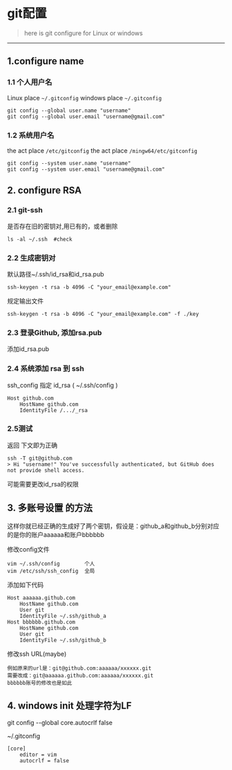 # git配置

> here is git configure for Linux or windows

---

## 1.configure name

### 1.1 个人用户名

Linux place  ` ~/.gitconfig `
windows place  ` ~/.gitconfig `

    git config --global user.name "username"
    git config --global user.email "username@gmail.com"


### 1.2 系统用户名

the act place  ` /etc/gitconfig `
the act place  ` /mingw64/etc/gitconfig `

    git config --system user.name "username"
    git config --system user.email "username@gmail.com"



## 2. configure RSA

### 2.1 git-ssh

是否存在旧的密钥对,用已有的，或者删除

    ls -al ~/.ssh  #check

### 2.2 生成密钥对

默认路径~/.ssh/id_rsa和id_rsa.pub

`ssh-keygen -t rsa -b 4096 -C "your_email@example.com"`

规定输出文件

`ssh-keygen -t rsa -b 4096 -C "your_email@example.com" -f ./key`


### 2.3 登录Github, 添加rsa.pub

添加id_rsa.pub


### 2.4 系统添加 rsa 到 ssh
ssh_config 指定 id_rsa ( ~/.ssh/config )

```shell 
Host github.com
    HostName github.com
    IdentityFile /.../_rsa
```


### 2.5测试

返回 下文即为正确
```shell
ssh -T git@github.com
> Hi "username!" You've successfully authenticated, but GitHub does not provide shell access.
```

可能需要更改id_rsa的权限



## 3. 多账号设置 的方法

这样你就已经正确的生成好了两个密钥，假设是：github_a和github_b分别对应的是你的账户aaaaaa和账户bbbbbb

修改config文件
```shell
vim ~/.ssh/config        个人
vim /etc/ssh/ssh_config  全局
```

添加如下代码

```shell
Host aaaaaa.github.com
    HostName github.com
    User git
    IdentityFile ~/.ssh/github_a
Host bbbbbb.github.com
    HostName github.com
    User git
    IdentityFile ~/.ssh/github_b
```

修改ssh URL(maybe)

    例如原来的url是：git@github.com:aaaaaa/xxxxxx.git
    需要改成：git@aaaaaa.github.com:aaaaaa/xxxxxx.git
    bbbbbb账号的修改也是如此

## 4. windows init 处理字符为LF

git config --global core.autocrlf false

~/.gitconfig

```shell
[core]
    editor = vim
    autocrlf = false
```

